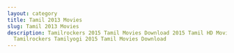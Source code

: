 ```yaml
---
layout: category
title: Tamil 2013 Movies
slug: Tamil 2013 Movies
description: Tamilrockers 2015 Tamil Movies Download 2015 Tamil HD Movies in
  Tamilrockers Tamilyogi 2015 Tamil Movies Download
---
```

